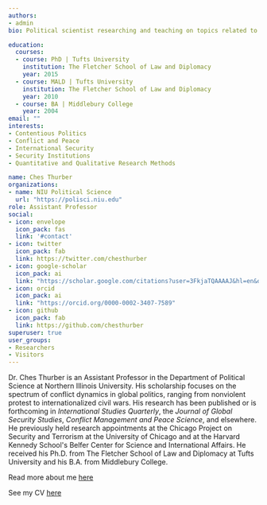 ```yaml
---
authors:
- admin
bio: Political scientist researching and teaching on topics related to conflict, security, and contentious politics.

education:
  courses:
  - course: PhD | Tufts University
    institution: The Fletcher School of Law and Diplomacy
    year: 2015
  - course: MALD | Tufts University
    institution: The Fletcher School of Law and Diplomacy
    year: 2010
  - course: BA | Middlebury College
    year: 2004
email: ""
interests:
- Contentious Politics
- Conflict and Peace
- International Security
- Security Institutions
- Quantitative and Qualitative Research Methods

name: Ches Thurber
organizations:
- name: NIU Political Science
  url: "https://polisci.niu.edu"
role: Assistant Professor
social:
- icon: envelope
  icon_pack: fas
  link: '#contact'
- icon: twitter
  icon_pack: fab
  link: https://twitter.com/chesthurber
- icon: google-scholar
  icon_pack: ai
  link: "https://scholar.google.com/citations?user=3FkjaTQAAAAJ&hl=en&oi=ao"
- icon: orcid
  icon_pack: ai
  link: "https://orcid.org/0000-0002-3407-7589"
- icon: github
  icon_pack: fab
  link: https://github.com/chesthurber
superuser: true
user_groups:
- Researchers
- Visitors
---
```


Dr. Ches Thurber is an Assistant Professor in the Department of Political Science at Northern Illinois University. His scholarship focuses on the spectrum of conflict dynamics in global politics, ranging from nonviolent protest to internationalized civil wars. His research has been published or is forthcoming in *International Studies Quarterly*, the *Journal of Global Security Studies*, *Conflict Management and Peace Science*, and elsewhere. He previously held research appointments at the Chicago Project on Security and Terrorism at the University of Chicago and at the Harvard Kennedy School's Belfer Center for Science and International Affairs. He received his Ph.D. from The Fletcher School of Law and Diplomacy at Tufts University and his B.A. from Middlebury College. 

Read more about me [here](bio/)

See my CV [here](files/CV_Thurber_Public.pdf)

